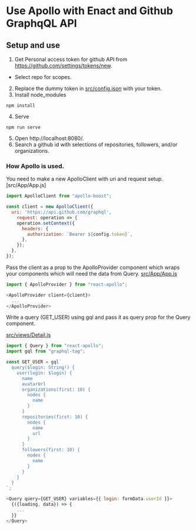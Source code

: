 # Use Apollo with Enact and Github GraphqQL API

## Setup and use
1. Get Personal access token for github API from https://github.com/settings/tokens/new.
  - Select repo for scopes.
2. Replace the dummy token in [src/config.json](src/config.json) with your token.
3. Install node_modules
```
npm install
```
4. Serve
```
npm run serve
```
5. Open http://localhost:8080/.
6. Search a github id with selections of repositories, followers, and/or organizations.


### How Apollo is used.

You need to make a new ApolloClient with uri and request setup.
[src/App/App.js]
```javascript
import ApolloClient from "apollo-boost";

const client = new ApolloClient({
  uri: 'https://api.github.com/graphql',
	request: operation => {
    operation.setContext({
      headers: {
        authorization: `Bearer ${config.token}`,
      },
    });
  },
});
```

Pass the client as a prop to the ApolloProvider component which wraps your components which will need the data from Query.
[src/App/App.js](src/App/App.js)
```javascript
import { ApolloProvider } from "react-apollo";

<ApolloProvider client={client}>
  ...
</ApolloProvider>
```

Write a query (GET_USER) using gql and pass it as query prop for the Query component.

[src/views/Detail.js](src/views/Detail.js)
```javascript
import { Query } from "react-apollo";
import gql from "graphql-tag";

const GET_USER = gql`
  query($login: String!) {
    user(login: $login) {
      name
      avatarUrl
      organizations(first: 10) {
        nodes {
          name
        }
      }
      repositories(first: 10) {
        nodes {
          name
          url
        }
      }
      followers(first: 10) {
        nodes {
          name
        }
      }
    }
  }
`;

<Query query={GET_USER} variables={{ login: formData.userId }}>
  {({loading, data}) => {
    ...
  }}
</Query>
```
